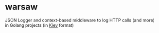 # warsaw
JSON Logger and context-based middleware to log HTTP calls (and more) in Golang projects (in [Kiev](https://github.com/blacklane/kiev) format)
